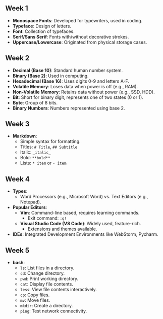 ## Week 1 
- **Monospace Fonts**: Developed for typewriters, used in coding. 
- **Typeface**: Design of letters.  
- **Font**: Collection of typefaces.
- **Serif/Sans Serif**: Fonts with/without decorative strokes.  
- **Uppercase/Lowercase**: Originated from physical storage cases.

## Week 2
- **Decimal (Base 10)**: Standard human number system.  
- **Binary (Base 2)**: Used in computing.  
- **Hexadecimal (Base 16)**: Uses digits 0-9 and letters A-F.
- **Volatile Memory**: Loses data when power is off (e.g., RAM).  
- **Non-Volatile Memory**: Retains data without power (e.g., SSD, HDD).
- **Bit**: Short for binary digit, represents one of two states (0 or 1).  
- **Byte**: Group of 8 bits.  
- **Binary Numbers**: Numbers represented using base 2.

## Week 3 
- **Markdown**:  
  - Simple syntax for formatting.  
  - Titles: `# Title`, `## Subtitle`  
  - Italic: `_italic_`  
  - Bold: `**bold**`  
  - Lists: `* item` or `- item`
  
## Week 4
- **Types**:  
  - Word Processors (e.g., Microsoft Word) vs. Text Editors (e.g., Notepad).  
- **Popular Editors**:  
  - **Vim**: Command-line based, requires learning commands.  
    - Exit command: `:q!`  
  - **Visual Studio Code (VS Code)**: Widely used, feature-rich.  
    - Extensions and themes available.  
- **IDEs**: Integrated Development Environments like WebStorm, Pycharm.

## Week 5
- **bash**:
  - `ls`: List files in a directory.  
  - `cd`: Change directory.  
  - `pwd`: Print working directory.  
  - `cat`: Display file contents.  
  - `less`: View file contents interactively.  
  - `cp`: Copy files.  
  - `mv`: Move files.  
  - `mkdir`: Create a directory.  
  - `ping`: Test network connectivity.  
